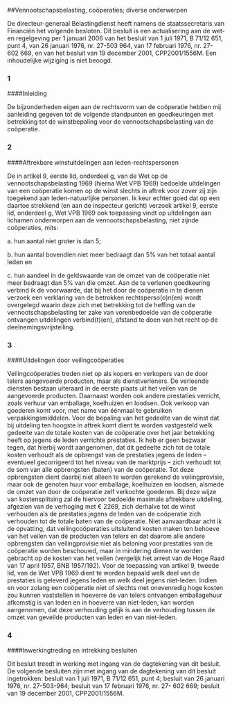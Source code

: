 <meta http-equiv='Content-Type' content='text/html; charset=utf-8' />

##Vennootschapsbelasting, coöperaties; diverse onderwerpen

De directeur-generaal Belastingdienst heeft namens de staatssecretaris van Financiën het volgende besloten.     Dit besluit is een actualisering aan de wet- en regelgeving per 1 januari 2006 van het besluit van 1 juli 1971, B 71/12 651, punt 4, van 26 januari 1976, nr. 27-503 964, van 17 februari 1976, nr. 27- 602 669, en van het besluit van 19 december 2001, CPP2001/1556M. Een inhoudelijke wijziging is niet beoogd.   
### 1  

####Inleiding

De bijzonderheden eigen aan de rechtsvorm van de coöperatie hebben mij aanleiding gegeven tot de volgende standpunten en goedkeuringen met betrekking tot de winstbepaling voor de vennootschapsbelasting van de coöperatie.    
### 2  

####Aftrekbare winstuitdelingen aan leden-rechtspersonen

De in artikel 9, eerste lid, onderdeel g, van de Wet op de vennootschapsbelasting 1969 (hierna Wet VPB 1969) bedoelde uitdelingen van een coöperatie komen op de winst slechts in aftrek voor zover zij zijn toegekend aan leden-natuurlijke personen. Ik keur echter goed dat op een daartoe strekkend (en aan de inspecteur gericht) verzoek artikel 9, eerste lid, onderdeel g, Wet VPB 1969 ook toepassing vindt op uitdelingen aan lichamen onderworpen aan de vennootschapsbelasting, niet zijnde coöperaties, mits: 

a. hun aantal niet groter is dan 5;  

b. hun aantal bovendien niet meer bedraagt dan 5% van het totaal aantal leden en  

c. hun aandeel in de geldswaarde van de omzet van de coöperatie niet meer bedraagt dan 5% van die omzet.   Aan de te verlenen goedkeuring verbind ik de voorwaarde, dat bij het door de coöperatie in te dienen verzoek een verklaring van de betrokken rechtsperso(o)n(en) wordt overgelegd waarin deze zich met betrekking tot de heffing van de vennootschapsbelasting ter zake van vorenbedoelde van de coöperatie ontvangen uitdelingen verbind(t)(en), afstand te doen van het recht op de deelnemingsvrijstelling.    
### 3  

####Uitdelingen door veilingcoöperaties

Veilingcoöperaties treden niet op als kopers en verkopers van de door telers aangevoerde producten, maar als dienstverleners. De verleende diensten bestaan uiteraard in de eerste plaats uit het veilen van de aangevoerde producten. Daarnaast worden ook andere prestaties verricht, zoals verhuur van emballage, koelhuizen en loodsen. Ook verkoop van goederen komt voor, met name van éénmaal te gebruiken verpakkingsmiddelen. Voor de bepaling van het gedeelte van de winst dat bij uitdeling ten hoogste in aftrek komt dient te worden vastgesteld welk gedeelte van de totale kosten van de coöperatie over het jaar betrekking heeft op jegens de leden verrichte prestaties. Ik heb er geen bezwaar tegen, dat hierbij wordt aangenomen, dat dit gedeelte zich tot de totale kosten verhoudt als de opbrengst van de prestaties jegens de leden – eventueel gecorrigeerd tot het niveau van de marktprijs – zich verhoudt tot de som van alle opbrengsten (baten) van de coöperatie. Tot deze opbrengsten dient daarbij niet alleen te worden gerekend de veilingprovisie, maar ook de genoten huur voor emballage, koelhuizen en loodsen, alsmede de omzet van door de coöperatie zelf verkochte goederen. Bij deze wijze van kostensplitsing zal de hiervoor bedoelde maximale aftrekbare uitdeling, afgezien van de verhoging met € 2269, zich derhalve tot de winst verhouden als de prestaties jegens de leden van de coöperatie zich verhouden tot de totale baten van de coöperatie. Niet aanvaardbaar acht ik de opvatting, dat veilingcoöperaties uitsluitend kosten maken ten behoeve van het veilen van de producten van telers en dat daarom alle andere opbrengsten dan veilingprovisie niet als beloning voor prestaties van de coöperatie worden beschouwd, maar in mindering dienen te worden gebracht op de kosten van het veilen (vergelijk het arrest van de Hoge Raad van 17 april 1957, BNB 1957/192). Voor de toepassing van artikel 9, tweede lid, van de Wet VPB 1969 dient te worden bepaald welk deel van de prestaties is geleverd jegens leden en welk deel jegens niet-leden. Indien en voor zolang een coöperatie niet of slechts met onevenredig hoge kosten zou kunnen vaststellen in hoeverre de van telers ontvangen emballagehuur afkomstig is van leden en in hoeverre van niet-leden, kan worden aangenomen, dat deze verhouding gelijk is aan de verhouding tussen de omzet van geveilde producten van leden en van niet-leden.    
### 4  

####Inwerkingtreding en intrekking besluiten

Dit besluit treedt in werking met ingang van de dagtekening van dit besluit. De volgende besluiten zijn met ingang van de dagtekening van dit besluit ingetrokken: besluit van 1 juli 1971, B 71/12 651, punt 4; besluit van 26 januari 1976, nr. 27-503-964; besluit van 17 februari 1976, nr. 27- 602 669; besluit van 19 december 2001, CPP2001/1556M.     
